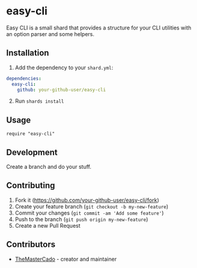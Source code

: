 # easy-cli

Easy CLI is a small shard that provides a structure for your CLI utilities with an option parser and some helpers.

## Installation

1. Add the dependency to your `shard.yml`:
```yaml
dependencies:
  easy-cli:
    github: your-github-user/easy-cli
```
2. Run `shards install`

## Usage

```crystal
require "easy-cli"
```

## Development

Create a branch and do your stuff.

## Contributing

1. Fork it (<https://github.com/your-github-user/easy-cli/fork>)
2. Create your feature branch (`git checkout -b my-new-feature`)
3. Commit your changes (`git commit -am 'Add some feature'`)
4. Push to the branch (`git push origin my-new-feature`)
5. Create a new Pull Request

## Contributors

- [TheMasterCado](https://github.com/TheMasterCado) - creator and maintainer
